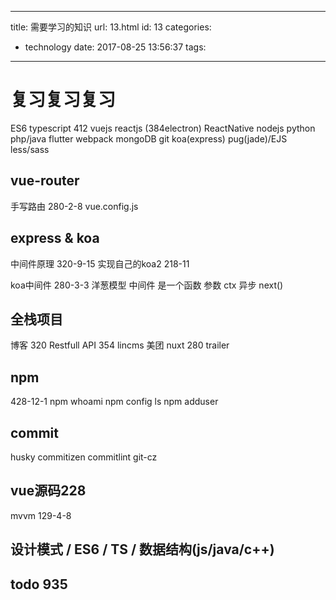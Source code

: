 <!--
 * @Descripttion: 
 * @version: 1.0
 * @Author: Yvan Zhu
 * @Date: 2020-07-23 21:19:26
 * @LastEditors: Yvan Zhu
 * @LastEditTime: 2020-08-02 11:47:56
--> 
---
title: 需要学习的知识
url: 13.html
id: 13
categories:
  - technology
date: 2017-08-25 13:56:37
tags:
---
# 复习复习复习
ES6 
typescript 412
vuejs 
reactjs (384electron)
ReactNative
nodejs
python
php/java
flutter
webpack 
mongoDB 
git 
koa(express) 
pug(jade)/EJS 
less/sass

## vue-router 
手写路由 280-2-8
vue.config.js

## express & koa
中间件原理 320-9-15
实现自己的koa2 218-11

koa中间件 280-3-3
洋葱模型
中间件 是一个函数 参数 ctx 异步 next()

## 全栈项目
博客 320
Restfull API 354
lincms 
美团 nuxt 280 
trailer 

## npm 
428-12-1
npm whoami
npm config ls
npm adduser

## commit

husky commitizen commitlint git-cz

## vue源码228
mvvm 129-4-8

## 设计模式 / ES6 / TS / 数据结构(js/java/c++) 

## todo 935